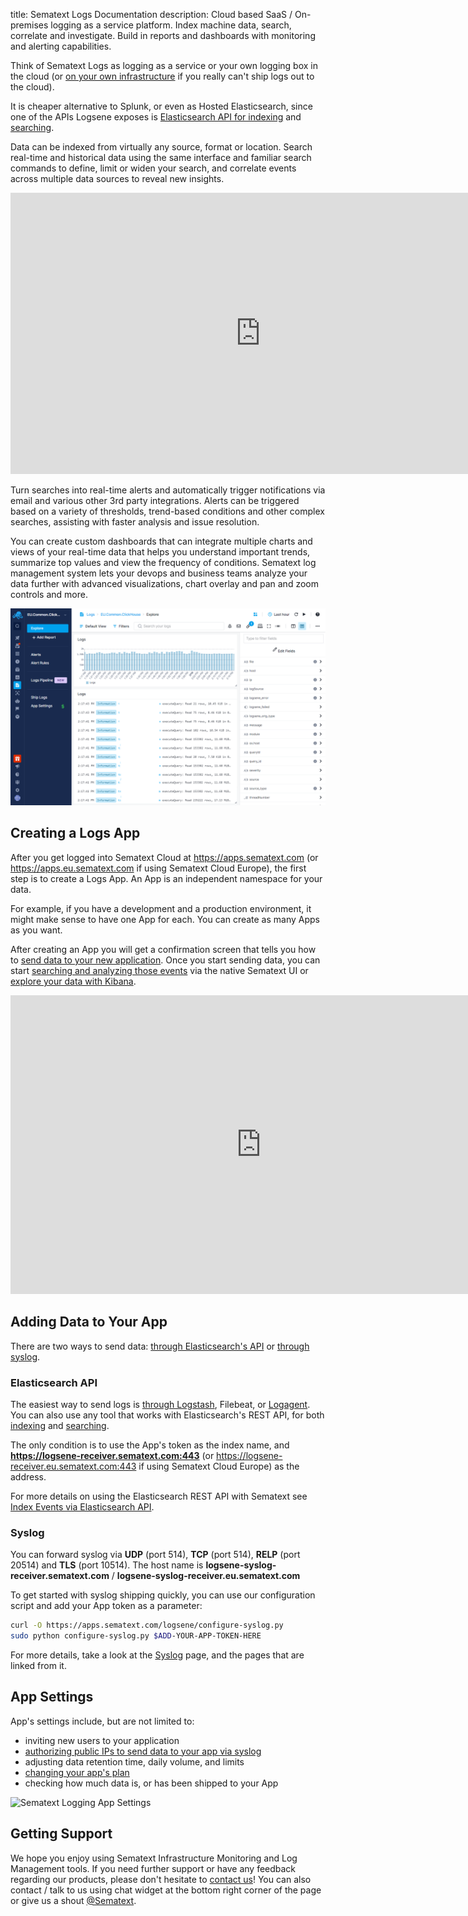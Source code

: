 title: Sematext Logs Documentation
description:  Cloud based SaaS / On-premises logging as a service platform. Index machine data, search, correlate and investigate. Build in reports and dashboards with monitoring and alerting capabilities.

Think of Sematext Logs as logging as a service or your own logging box in the cloud (or [on your own infrastructure](../sematext-enterprise) if you really can't ship logs out to the cloud).

It is cheaper alternative to Splunk, or even as Hosted Elasticsearch, since one of the APIs Logsene exposes is [Elasticsearch API for indexing](index-events-via-elasticsearch-api) and [searching](searching-log-events).

Data can be indexed from virtually any source, format or location. Search real-time and historical data using the same interface and familiar search commands to define, limit or widen your search, and correlate events across multiple data sources to reveal new insights.

<iframe width="800" height="450" src="https://www.youtube.com/embed/glwZ8OCV0kc" frameborder="0" allow="autoplay; encrypted-media" allowfullscreen></iframe>

Turn searches into real-time alerts and automatically trigger notifications via email and various other 3rd party integrations. Alerts can be triggered based on a variety of thresholds, trend-based conditions and other complex searches, assisting with faster analysis and issue resolution.

You can create custom dashboards that can integrate multiple charts and views of your real-time data that helps you understand important trends, summarize top values and view the frequency of conditions.  Sematext log management system lets your devops and business teams analyze your data further with advanced visualizations, chart overlay and pan and zoom controls and more.

<img alt="Sematext Monitoring UI screen" src="../images/logs/logsene-ui.png" title="Sematext Logging UI screen">

## Creating a Logs App

After you get logged into Sematext Cloud at <https://apps.sematext.com> (or <https://apps.eu.sematext.com> if using Sematext Cloud Europe), the first step is to create a Logs App. An App is an independent namespace for your data.

For example, if you have a development and a production environment, it might make sense to have one App for each. You can create as many Apps as you want.

After creating an App you will get a confirmation screen that tells you how to [send data to your new application](sending-log-events). Once you start sending data, you can start [searching and analyzing those events](searching-log-events) via the native Sematext UI or [explore your data with Kibana](kibana).

<iframe width="801" height="478" src="https://www.youtube.com/embed/TR_qXdR8DVk" frameborder="0" allow="autoplay; encrypted-media" allowfullscreen></iframe>

## Adding Data to Your App

There are two ways to send data: [through Elasticsearch's API](index-events-via-elasticsearch-api) or [through syslog](syslog).

### Elasticsearch API

The easiest way to send logs is [through Logstash](logstash), Filebeat, or [Logagent](/logagent). You can also use any tool that works with Elasticsearch's REST API, for both [indexing](index-events-via-elasticsearch-api) and [searching](search-through-the-elasticsearch-api).

The only condition is to use the App's token as the index name, and **https://logsene-receiver.sematext.com:443** (or https://logsene-receiver.eu.sematext.com:443 if using Sematext Cloud Europe) as the address.

For more details on using the Elasticsearch REST API with Sematext see [Index Events via Elasticsearch API](index-events-via-elasticsearch-api).

### Syslog

You can forward syslog via **UDP** (port 514), **TCP** (port 514), **RELP** (port 20514) and **TLS** (port 10514). The host name is **logsene-syslog-receiver.sematext.com** / **logsene-syslog-receiver.eu.sematext.com**

To get started with syslog shipping quickly, you can use our configuration script and add your App token as a parameter:

``` bash
curl -O https://apps.sematext.com/logsene/configure-syslog.py
sudo python configure-syslog.py $ADD-YOUR-APP-TOKEN-HERE
```
For more details, take a look at the [Syslog](syslog) page, and the pages that are linked from it.

## App Settings

App's settings include, but are not limited to:

  - inviting new users to your application
  - [authorizing public IPs to send data to your app via syslog](authorizing-ips-for-syslog)
  - adjusting data retention time, daily volume, and limits
  - [changing your app's plan](faq/#plans-prices)
  - checking how much data is, or has been shipped to your App

  <img alt="Sematext Logging App Settings" src="../images/logs/logsene-app-settings.png" title="Sematext Logging App Settings"></a>

## Getting Support

We hope you enjoy using Sematext Infrastructure Monitoring and Log Management tools. If you need further support or have any feedback regarding our products, please don't hesitate to [contact us](mailto:support@sematext.com)! You can also contact / talk to us using chat widget at the bottom right corner of the page or give us a shout [@Sematext](http://twitter.com/sematext).
